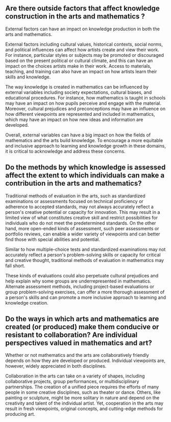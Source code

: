 ## Are there outside factors that affect knowledge construction in the arts and mathematics ?
External factors can have an impact on knowledge production in both the arts and mathematics.

External factors including cultural values, historical contexts, social norms, and political influences can affect how artists create and view their work. For instance, particular styles or subjects may be promoted or discouraged based on the present political or cultural climate, and this can have an impact on the choices artists make in their work. Access to materials, teaching, and training can also have an impact on how artists learn their skills and knowledge.

The way knowledge is created in mathematics can be influenced by external variables including society expectations, cultural biases, and educational procedures. For instance, how mathematics is taught in schools may have an impact on how pupils perceive and engage with the material. Moreover, cultural prejudices and preconceptions may have an influence on how different viewpoints are represented and included in mathematics, which may have an impact on how new ideas and information are developed.

Overall, external variables can have a big impact on how the fields of mathematics and the arts build knowledge. To encourage a more equitable and inclusive approach to learning and knowledge growth in these domains, it is critical to acknowledge and address these concerns.

## Do the methods by which knowledge is assessed affect the extent to which individuals can make a contribution in the arts and mathematics?
Traditional methods of evaluation in the arts, such as standardized examinations or assessments focused on technical proficiency or adherence to accepted standards, may not always accurately reflect a person's creative potential or capacity for innovation. This may result in a limited view of what constitutes creative skill and restrict possibilities for individuals who do not meet the predetermined standards. On the other hand, more open-ended kinds of assessment, such peer assessments or portfolio reviews, can enable a wider variety of viewpoints and can better find those with special abilities and potential.

Similar to how multiple-choice tests and standardized examinations may not accurately reflect a person's problem-solving skills or capacity for critical and creative thought, traditional methods of evaluation in mathematics may fall short.

These kinds of evaluations could also perpetuate cultural prejudices and help explain why some groups are underrepresented in mathematics. Alternate assessment methods, including project-based evaluations or group problem-solving exercises, can offer a more thorough assessment of a person's skills and can promote a more inclusive approach to learning and knowledge creation.

## Do the ways in which arts and mathematics are created (or produced) make them conducive or resistant to collaboration? Are individual perspectives valued in mathematics and art?
Whether or not mathematics and the arts are collaboratively friendly depends on how they are developed or produced. Individual viewpoints are, however, widely appreciated in both disciplines.

Collaboration in the arts can take on a variety of shapes, including collaborative projects, group performances, or multidisciplinary partnerships. The creation of a unified piece requires the efforts of many people in some creative disciplines, such as theater or dance. Others, like painting or sculpture, might be more solitary in nature and depend on the creativity and talent of the individual artist. Yet, cooperation in the arts may result in fresh viewpoints, original concepts, and cutting-edge methods for producing art.




